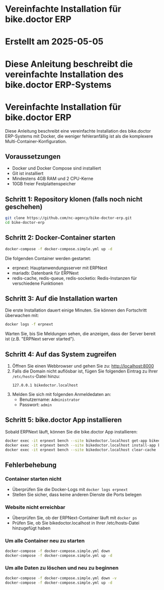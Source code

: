 # Vereinfachte Installation für bike.doctor ERP
# Erstellt am 2025-05-05
# Diese Anleitung beschreibt die vereinfachte Installation des bike.doctor ERP-Systems

# Vereinfachte Installation für bike.doctor ERP

Diese Anleitung beschreibt eine vereinfachte Installation des bike.doctor ERP-Systems mit Docker, die weniger fehleranfällig ist als die komplexere Multi-Container-Konfiguration.

## Voraussetzungen

- Docker und Docker Compose sind installiert
- Git ist installiert
- Mindestens 4GB RAM und 2 CPU-Kerne
- 10GB freier Festplattenspeicher

## Schritt 1: Repository klonen (falls noch nicht geschehen)

```bash
git clone https://github.com/nc-agency/bike-doctor-erp.git
cd bike-doctor-erp
```

## Schritt 2: Docker-Container starten

```bash
docker-compose -f docker-compose.simple.yml up -d
```

Die folgenden Container werden gestartet:
- erpnext: Hauptanwendungsserver mit ERPNext
- mariadb: Datenbank für ERPNext
- redis-cache, redis-queue, redis-socketio: Redis-Instanzen für verschiedene Funktionen

## Schritt 3: Auf die Installation warten

Die erste Installation dauert einige Minuten. Sie können den Fortschritt überwachen mit:

```bash
docker logs -f erpnext
```

Warten Sie, bis Sie Meldungen sehen, die anzeigen, dass der Server bereit ist (z.B. "ERPNext server started").

## Schritt 4: Auf das System zugreifen

1. Öffnen Sie einen Webbrowser und gehen Sie zu: [http://localhost:8000](http://localhost:8000)
2. Falls die Domain nicht auflösbar ist, fügen Sie folgenden Eintrag zu Ihrer `/etc/hosts`-Datei hinzu:
   ```
   127.0.0.1 bikedoctor.localhost
   ```
3. Melden Sie sich mit folgenden Anmeldedaten an:
   - Benutzername: `Administrator`
   - Passwort: `admin`

## Schritt 5: bike.doctor App installieren

Sobald ERPNext läuft, können Sie die bike.doctor App installieren:

```bash
docker exec -it erpnext bench --site bikedoctor.localhost get-app bikedoctor /home/frappe/frappe-bench/apps/bikedoctor
docker exec -it erpnext bench --site bikedoctor.localhost install-app bikedoctor
docker exec -it erpnext bench --site bikedoctor.localhost clear-cache
```

## Fehlerbehebung

### Container starten nicht
- Überprüfen Sie die Docker-Logs mit `docker logs erpnext`
- Stellen Sie sicher, dass keine anderen Dienste die Ports belegen

### Website nicht erreichbar
- Überprüfen Sie, ob der ERPNext-Container läuft mit `docker ps`
- Prüfen Sie, ob Sie bikedoctor.localhost in Ihrer /etc/hosts-Datei hinzugefügt haben

### Um alle Container neu zu starten
```bash
docker-compose -f docker-compose.simple.yml down
docker-compose -f docker-compose.simple.yml up -d
```

### Um alle Daten zu löschen und neu zu beginnen
```bash
docker-compose -f docker-compose.simple.yml down -v
docker-compose -f docker-compose.simple.yml up -d
```
